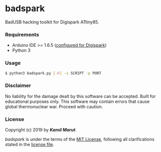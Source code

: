 # badspark
BadUSB hacking toolkit for Digispark ATtiny85.

### Requirements

* Arduino IDE >= 1.6.5 ([configured for Digispark](https://digistump.com/wiki/digispark/tutorials/connecting))
* Python 3

### Usage

```bash
$ python3 badspark.py [-h] -s SCRIPT -p PORT
```

### Disclaimer

No liability for the damage dealt by this software can be accepted. Built for educational purposes only. This software may contain errors that cause global thermonuclear war. Proceed with caution. 

### License

Copyright (c) 2019 by ***Kamil Marut***.

*badspark* is under the terms of the [MIT License](https://tldrlegal.com/license/mit-license), following all clarifications stated in the [license file](LICENSE).
